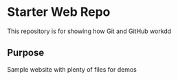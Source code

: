 # Starter Web Repo

This repository is for showing how Git and GitHub workdd

## Purpose

Sample website with plenty of files for demos